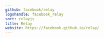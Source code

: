 ```yaml
---
github: facebook/relay
logohandle: facebook_relay
sort: relayjs
title: Relay
website: https://facebook.github.io/relay/
---
```

